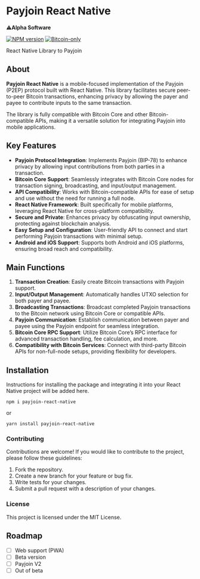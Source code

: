 # Payjoin React Native

⚠️**Alpha Software**

[![NPM version](https://img.shields.io/npm/v/payjoin-react-native.svg)](https://www.npmjs.com/package/payjoin-react-native)
[![Bitcoin-only](https://img.shields.io/badge/bitcoin-only-FF9900?logo=bitcoin)](https://twentyone.world)

React Native Library to Payjoin

## About

**Payjoin React Native** is a mobile-focused implementation of the Payjoin (P2EP) protocol built with React Native. This library facilitates secure peer-to-peer Bitcoin transactions, enhancing privacy by allowing the payer and payee to contribute inputs to the same transaction. 

The library is fully compatible with Bitcoin Core and other Bitcoin-compatible APIs, making it a versatile solution for integrating Payjoin into mobile applications.

## Key Features

- **Payjoin Protocol Integration**: Implements Payjoin (BIP-78) to enhance privacy by allowing input contributions from both parties in a transaction.
- **Bitcoin Core Support**: Seamlessly integrates with Bitcoin Core nodes for transaction signing, broadcasting, and input/output management.
- **API Compatibility**: Works with Bitcoin-compatible APIs for ease of setup and use without the need for running a full node.
- **React Native Framework**: Built specifically for mobile platforms, leveraging React Native for cross-platform compatibility.
- **Secure and Private**: Enhances privacy by obfuscating input ownership, protecting against blockchain analysis.
- **Easy Setup and Configuration**: User-friendly API to connect and start performing Payjoin transactions with minimal setup.
- **Android and iOS Support**: Supports both Android and iOS platforms, ensuring broad reach and compatibility.

## Main Functions

1. **Transaction Creation**: Easily create Bitcoin transactions with Payjoin support.
2. **Input/Output Management**: Automatically handles UTXO selection for both payer and payee.
3. **Broadcasting Transactions**: Broadcast completed Payjoin transactions to the Bitcoin network using Bitcoin Core or compatible APIs.
4. **Payjoin Communication**: Establish communication between payer and payee using the Payjoin endpoint for seamless integration.
5. **Bitcoin Core RPC Support**: Utilize Bitcoin Core’s RPC interface for advanced transaction handling, fee calculation, and more.
6. **Compatibility with Bitcoin Services**: Connect with third-party Bitcoin APIs for non-full-node setups, providing flexibility for developers.

## Installation

Instructions for installing the package and integrating it into your React Native project will be added here.

```npm
npm i payjoin-react-native
```
or

```yarn
yarn install payjoin-react-native
```

### Contributing

Contributions are welcome! If you would like to contribute to the project, please follow these guidelines:

1. Fork the repository.
2. Create a new branch for your feature or bug fix.
3. Write tests for your changes.
4. Submit a pull request with a description of your changes.

### License

This project is licensed under the MIT License.

## Roadmap

- [ ] Web support (PWA)
- [ ] Beta version
- [ ] Payjoin V2
- [ ] Out of beta
